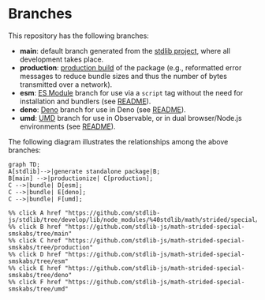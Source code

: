 <!--

@license Apache-2.0

Copyright (c) 2022 The Stdlib Authors.

Licensed under the Apache License, Version 2.0 (the "License");
you may not use this file except in compliance with the License.
You may obtain a copy of the License at

    http://www.apache.org/licenses/LICENSE-2.0

Unless required by applicable law or agreed to in writing, software
distributed under the License is distributed on an "AS IS" BASIS,
WITHOUT WARRANTIES OR CONDITIONS OF ANY KIND, either express or implied.
See the License for the specific language governing permissions and
limitations under the License.

-->

# Branches

This repository has the following branches:

-   **main**: default branch generated from the [stdlib project][stdlib-url], where all development takes place.
-   **production**: [production build][production-url] of the package (e.g., reformatted error messages to reduce bundle sizes and thus the number of bytes transmitted over a network).
-   **esm**: [ES Module][esm-url] branch for use via a `script` tag without the need for installation and bundlers (see [README][esm-readme]).
-   **deno**: [Deno][deno-url] branch for use in Deno (see [README][deno-readme]).
-   **umd**: [UMD][umd-url] branch for use in Observable, or in dual browser/Node.js environments (see [README][umd-readme]).

The following diagram illustrates the relationships among the above branches:

```mermaid
graph TD;
A[stdlib]-->|generate standalone package|B;
B[main] -->|productionize| C[production];
C -->|bundle| D[esm];
C -->|bundle| E[deno];
C -->|bundle| F[umd];

%% click A href "https://github.com/stdlib-js/stdlib/tree/develop/lib/node_modules/%40stdlib/math/strided/special/smskabs"
%% click B href "https://github.com/stdlib-js/math-strided-special-smskabs/tree/main"
%% click C href "https://github.com/stdlib-js/math-strided-special-smskabs/tree/production"
%% click D href "https://github.com/stdlib-js/math-strided-special-smskabs/tree/esm"
%% click E href "https://github.com/stdlib-js/math-strided-special-smskabs/tree/deno"
%% click F href "https://github.com/stdlib-js/math-strided-special-smskabs/tree/umd"
```

[stdlib-url]: https://github.com/stdlib-js/stdlib/tree/develop/lib/node_modules/%40stdlib/math/strided/special/smskabs
[production-url]: https://github.com/stdlib-js/math-strided-special-smskabs/tree/production
[deno-url]: https://github.com/stdlib-js/math-strided-special-smskabs/tree/deno
[deno-readme]: https://github.com/stdlib-js/math-strided-special-smskabs/blob/deno/README.md
[umd-url]: https://github.com/stdlib-js/math-strided-special-smskabs/tree/umd
[umd-readme]: https://github.com/stdlib-js/math-strided-special-smskabs/blob/umd/README.md
[esm-url]: https://github.com/stdlib-js/math-strided-special-smskabs/tree/esm
[esm-readme]: https://github.com/stdlib-js/math-strided-special-smskabs/blob/esm/README.md